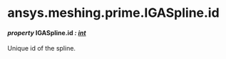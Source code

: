 # ansys.meshing.prime.IGASpline.id

#### *property* IGASpline.id *: [int](https://docs.python.org/3.11/library/functions.html#int)*

Unique id of the spline.

<!-- !! processed by numpydoc !! -->
